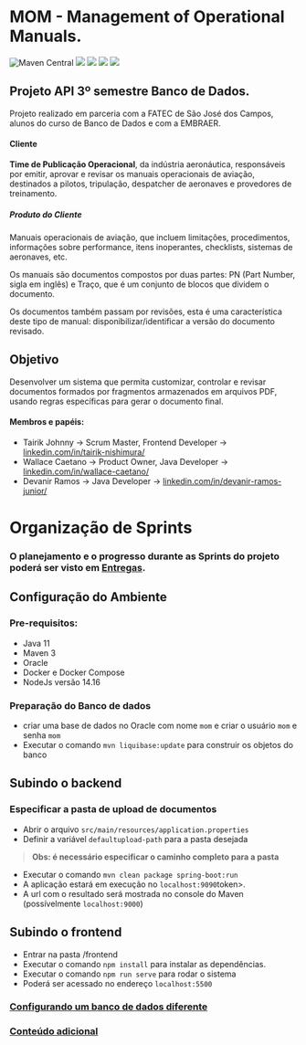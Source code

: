 # MOM - Management of Operational Manuals.
![Maven Central](https://img.shields.io/maven-central/v/org.apache.maven/apache-maven)
![](https://img.shields.io/badge/java-jdk11-green)
![](https://img.shields.io/badge/postgres-13-blue)
![](https://img.shields.io/badge/spring--boot-2.4.3-brightgreen)
![](https://img.shields.io/badge/nodejs-14.16-darkgreen)
## Projeto API 3º semestre Banco de Dados.

Projeto realizado em parceria com a FATEC de São José dos Campos, alunos do curso de Banco de Dados e com a EMBRAER.

#### Cliente
**Time de Publicação Operacional**, da indústria aeronáutica, responsáveis por emitir, aprovar e revisar os manuais operacionais de aviação, destinados a pilotos, tripulação, despatcher de aeronaves e provedores de treinamento.

##### Produto do Cliente
Manuais operacionais de aviação, que incluem limitações, procedimentos, informações sobre performance, itens inoperantes, checklists, sistemas de aeronaves, etc.

Os manuais são documentos compostos por duas partes: PN (Part Number, sigla em inglês) e Traço, que é um conjunto de blocos que dividem o documento.

Os documentos também passam por revisões, esta é uma característica deste tipo de manual: disponibilizar/identificar a versão do documento revisado.

## Objetivo
Desenvolver um sistema que permita customizar, controlar e revisar documentos formados por fragmentos armazenados em arquivos PDF, usando regras específicas para gerar o documento final.

#### Membros e papéis:
- Tairik Johnny    -> Scrum Master, Frontend Developer -> [linkedin.com/in/tairik-nishimura/](https://linkedin.com/in/tairik-nishimura/)
- Wallace Caetano  -> Product Owner, Java Developer -> [linkedin.com/in/wallace-caetano/](https://linkedin.com/in/wallace-caetano/)
- Devanir Ramos    -> Java Developer -> [linkedin.com/in/devanir-ramos-junior/](https://linkedin.com/in/devanir-ramos-junior/)


# Organização de Sprints
### O planejamento e o progresso durante as Sprints do projeto poderá ser visto em [Entregas](https://github.com/API-FATEC/API_3sem_2021-01/wiki/Entregas).

## Configuração do Ambiente
### **Pre-requisitos:**
- Java 11
- Maven 3 
- Oracle
- Docker e Docker Compose
- NodeJs versão 14.16
### **Preparação do Banco de dados**
- criar uma base de dados no Oracle com nome `mom` e criar o usuário `mom` e senha `mom`
- Executar o comando `mvn liquibase:update` para construir os objetos do banco
## **Subindo o backend**

### **Especificar a pasta de upload de documentos**
- Abrir o arquivo `src/main/resources/application.properties`
- Definir a variável `defaultupload-path` para a pasta desejada

> **Obs: é necessário especificar o caminho completo para a pasta**
- Executar o comando `mvn clean package spring-boot:run`
- A aplicação estará em execução no `localhost:9090`token>.
- A url com o resultado será mostrada no console do Maven (possívelmente `localhost:9000`)
## **Subindo o frontend**
- Entrar na pasta /frontend
- Executar o comando `npm install` para instalar as dependências.
- Executar o comando `npm run serve` para rodar o sistema
- Poderá ser acessado no endereço `localhost:5500`

### [Configurando um banco de dados diferente](https://github.com/API-FATEC/API_3sem_2021-01/wiki/Configurando-outro-banco-de-dados)

### [Conteúdo adicional](https://github.com/API-FATEC/API_3sem_2021-01/wiki/Conte%C3%BAdo-Adicional)
